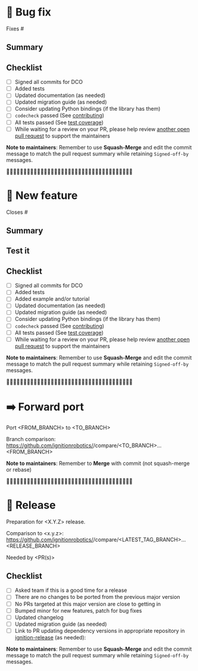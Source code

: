 <!-- 
Please remove the appropriate section.
For example, if this is a new feature, remove all sections except for the "New feature" section

If this is your first time opening a PR, be sure to check the contribution guide:
https://ignitionrobotics.org/docs/all/contributing
-->

# 🦟 Bug fix

Fixes #<NUMBER>

## Summary
<!-- Describe your fix, including an explanation of how to reproduce the bug
before and after the PR.-->

## Checklist
- [ ] Signed all commits for DCO
- [ ] Added tests
- [ ] Updated documentation (as needed)
- [ ] Updated migration guide (as needed)
- [ ] Consider updating Python bindings (if the library has them)
- [ ] `codecheck` passed (See [contributing](https://ignitionrobotics.org/docs/all/contributing#contributing-code))
- [ ] All tests passed (See [test coverage](https://ignitionrobotics.org/docs/all/contributing#test-coverage))
- [ ] While waiting for a review on your PR, please help review [another open pull request](https://github.com/pulls?q=is%3Aopen+is%3Apr+user%3Aignitionrobotics+repo%3Aosrf%2Fsdformat+archived%3Afalse+) to support the maintainers

**Note to maintainers**: Remember to use **Squash-Merge** and edit the commit message to match the pull request summary while retaining `Signed-off-by` messages.

🔸🔸🔸🔸🔸🔸🔸🔸🔸🔸🔸🔸🔸🔸🔸🔸🔸🔸🔸🔸🔸🔸🔸🔸🔸🔸🔸🔸🔸🔸🔸🔸🔸🔸🔸🔸🔸

# 🎉 New feature

Closes #<NUMBER>

## Summary
<!--Explain changes made, the expected behavior, and provide any other additional
context (e.g., screenshots, gifs) if appropriate.-->

## Test it
<!--Explain how reviewers can test this new feature manually.-->

## Checklist
- [ ] Signed all commits for DCO
- [ ] Added tests
- [ ] Added example and/or tutorial
- [ ] Updated documentation (as needed)
- [ ] Updated migration guide (as needed)
- [ ] Consider updating Python bindings (if the library has them)
- [ ] `codecheck` passed (See [contributing](https://ignitionrobotics.org/docs/all/contributing#contributing-code))
- [ ] All tests passed (See [test coverage](https://ignitionrobotics.org/docs/all/contributing#test-coverage))
- [ ] While waiting for a review on your PR, please help review [another open pull request](https://github.com/pulls?q=is%3Aopen+is%3Apr+user%3Aignitionrobotics+repo%3Aosrf%2Fsdformat+archived%3Afalse+) to support the maintainers

**Note to maintainers**: Remember to use **Squash-Merge** and edit the commit message to match the pull request summary while retaining `Signed-off-by` messages.

🔸🔸🔸🔸🔸🔸🔸🔸🔸🔸🔸🔸🔸🔸🔸🔸🔸🔸🔸🔸🔸🔸🔸🔸🔸🔸🔸🔸🔸🔸🔸🔸🔸🔸🔸🔸🔸

# ➡️ Forward port

Port <FROM_BRANCH> to <TO_BRANCH>

Branch comparison: https://github.com/ignitionrobotics/<REPO>/compare/<TO_BRANCH>...<FROM_BRANCH>

**Note to maintainers**: Remember to **Merge** with commit (not squash-merge or rebase)

🔸🔸🔸🔸🔸🔸🔸🔸🔸🔸🔸🔸🔸🔸🔸🔸🔸🔸🔸🔸🔸🔸🔸🔸🔸🔸🔸🔸🔸🔸🔸🔸🔸🔸🔸🔸🔸

<!-- For maintainers only -->

# 🎈 Release

Preparation for <X.Y.Z> release.

Comparison to <x.y.z>: https://github.com/ignitionrobotics/<REPO>/compare/<LATEST_TAG_BRANCH>...<RELEASE_BRANCH>

<!-- Add links to PRs that require this release (if needed) -->
Needed by <PR(s)>

## Checklist
- [ ] Asked team if this is a good time for a release
- [ ] There are no changes to be ported from the previous major version
- [ ] No PRs targeted at this major version are close to getting in
- [ ] Bumped minor for new features, patch for bug fixes
- [ ] Updated changelog
- [ ] Updated migration guide (as needed)
- [ ] Link to PR updating dependency versions in appropriate repository in [ignition-release](https://github.com/ignition-release) (as needed): <LINK>

<!-- Please refer to http://github.com/docs/release.md#triggering-a-release for more information -->

**Note to maintainers**: Remember to use **Squash-Merge** and edit the commit message to match the pull request summary while retaining `Signed-off-by` messages.
